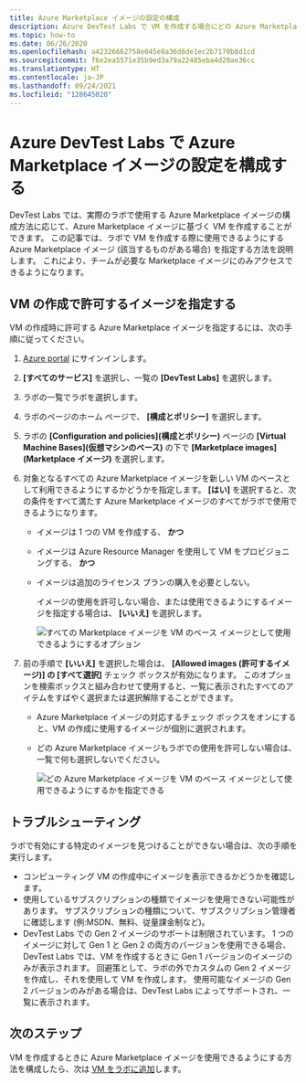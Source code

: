 ```yaml
---
title: Azure Marketplace イメージの設定の構成
description: Azure DevTest Labs で VM を作成する場合にどの Azure Marketplace イメージを使用できるようにするかを構成する
ms.topic: how-to
ms.date: 06/26/2020
ms.openlocfilehash: a42326662758e045e8a36d6de1ec2b7170b8d1cd
ms.sourcegitcommit: f6e2ea5571e35b9ed3a79a22485eba4d20ae36cc
ms.translationtype: HT
ms.contentlocale: ja-JP
ms.lasthandoff: 09/24/2021
ms.locfileid: "128645020"
---
```

# <a name="configure-azure-marketplace-image-settings-in-azure-devtest-labs"></a>Azure DevTest Labs で Azure Marketplace イメージの設定を構成する
DevTest Labs では、実際のラボで使用する Azure Marketplace イメージの構成方法に応じて、Azure Marketplace イメージに基づく VM を作成することができます。 この記事では、ラボで VM を作成する際に使用できるようにする Azure Marketplace イメージ (該当するものがある場合) を指定する方法を説明します。 これにより、チームが必要な Marketplace イメージにのみアクセスできるようになります。 

## <a name="specify-allowed-images-for-creating-vms"></a>VM の作成で許可するイメージを指定する
VM の作成時に許可する Azure Marketplace イメージを指定するには、次の手順に従ってください。 

1. [Azure portal](https://go.microsoft.com/fwlink/p/?LinkID=525040) にサインインします。
2. **[すべてのサービス]** を選択し、一覧の **[DevTest Labs]** を選択します。
3. ラボの一覧でラボを選択します。 
4. ラボのページのホーム ページで、 **[構成とポリシー]** を選択します。
5. ラボの **[Configuration and policies]\(構成とポリシー\)** ページの **[Virtual Machine Bases]\(仮想マシンのベース\)** の下で **[Marketplace images]\(Marketplace イメージ\)** を選択します。
6. 対象となるすべての Azure Marketplace イメージを新しい VM のベースとして利用できるようにするかどうかを指定します。 **[はい]** を選択すると、次の条件をすべて満たす Azure Marketplace イメージのすべてがラボで使用できるようになります。
   
   * イメージは 1 つの VM を作成する、 **かつ**
   * イメージは Azure Resource Manager を使用して VM をプロビジョニングする、 **かつ**
   * イメージは追加のライセンス プランの購入を必要としない。
     
     イメージの使用を許可しない場合、または使用できるようにするイメージを指定する場合は、 **[いいえ]** を選択します。
     
     ![すべての Marketplace イメージを VM のベース イメージとして使用できるようにするオプション](./media/devtest-lab-configure-marketplace-images/allow-all-marketplace-images.png)
7. 前の手順で **[いいえ]** を選択した場合は、 **[Allowed images (許可するイメージ)] の [すべて選択]** チェック ボックスが有効になります。 
   このオプションを検索ボックスと組み合わせて使用すると、一覧に表示されたすべてのアイテムをすばやく選択または選択解除することができます。
   * Azure Marketplace イメージの対応するチェック ボックスをオンにすると、VM の作成に使用するイメージが個別に選択されます。
   * どの Azure Marketplace イメージもラボでの使用を許可しない場合は、一覧で何も選択しないでください。
   
     ![どの Azure Marketplace イメージを VM のベース イメージとして使用できるようにするかを指定できる](./media/devtest-lab-configure-marketplace-images/select-marketplace-images.png)


## <a name="troubleshoot"></a>トラブルシューティング
ラボで有効にする特定のイメージを見つけることができない場合は、次の手順を実行します。 

- コンピューティング VM の作成中にイメージを表示できるかどうかを確認します。
- 使用しているサブスクリプションの種類でイメージを使用できない可能性があります。 サブスクリプションの種類について、サブスクリプション管理者に確認します (例:MSDN、無料、従量課金制など)。 
- DevTest Labs での Gen 2 イメージのサポートは制限されています。 1 つのイメージに対して Gen 1 と Gen 2 の両方のバージョンを使用できる場合、DevTest Labs では、VM を作成するときに Gen 1 バージョンのイメージのみが表示されます。 回避策として、ラボの外でカスタムの Gen 2 イメージを作成し、それを使用して VM を作成します。 使用可能なイメージの Gen 2 バージョンのみがある場合は、DevTest Labs によってサポートされ、一覧に表示されます。 
      


## <a name="next-steps"></a>次のステップ
VM を作成するときに Azure Marketplace イメージを使用できるようにする方法を構成したら、次は [VM をラボに追加](devtest-lab-add-vm.md)します。
